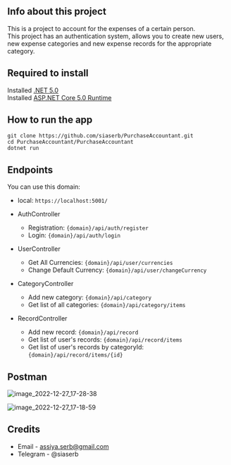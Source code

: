 ## Info about this project
This is a project to account for the expenses of a certain person. <br>
This project has an authentication system, allows you to create new users, new expense categories and new expense records for the appropriate category.

## Required to install
Installed [.NET 5.0](https://dotnet.microsoft.com/en-us/download/dotnet/thank-you/sdk-5.0.408-windows-x64-installer)  
Installed [ASP.NET Core 5.0 Runtime](https://dotnet.microsoft.com/en-us/download/dotnet/thank-you/runtime-aspnetcore-5.0.17-windows-x64-installer)

## How to run the app
```
git clone https://github.com/siaserb/PurchaseAccountant.git
cd PurchaseAccountant/PurchaseAccountant
dotnet run
```

## Endpoints
You can use this domain:
* local: `https://localhost:5001/`

* AuthController
    * Registration: `{domain}/api/auth/register`
    * Login: `{domain}/api/auth/login`
* UserController
    * Get All Currencies: `{domain}/api/user/currencies`
    * Change Default Сurrency: `{domain}/api/user/changeCurrency`
* CategoryController
    * Add new category: `{domain}/api/category`
    * Get list of all categories: `{domain}/api/category/items`
* RecordController
    * Add new record: `{domain}/api/record`
    * Get list of user's records: `{domain}/api/record/items`
    * Get list of user's records by categoryId: `{domain}/api/record/items/{id}`

## Postman
![image_2022-12-27_17-28-38](https://user-images.githubusercontent.com/98982425/209687788-11c33f19-d55f-4044-bc74-f31506103857.png)

![image_2022-12-27_17-18-59](https://user-images.githubusercontent.com/98982425/209687837-f8b07c05-bf4c-4e4d-bbb6-b61bcfeb6e5c.png)

## Credits
* Email - assiya.serb@gmail.com
* Telegram - @siaserb
